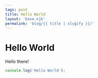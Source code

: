 ```yaml
---
tags: post
title: Hello World
layout: 'base.njk'
permalink: 'blog/{{ title | slugify }}/'
---
```

# Hello World

Hello there!

```js
console.log('Hello World');
```